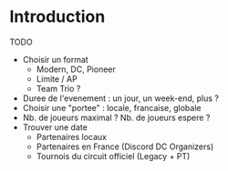 # Introduction

TODO

- Choisir un format
    - Modern, DC, Pioneer
    - Limite / AP
    - Team Trio ?
- Duree de l'evenement : un jour, un week-end, plus ?
- Choisir une "portee" : locale, francaise, globale
- Nb. de joueurs maximal ? Nb. de joueurs espere ?
- Trouver une date
    - Partenaires locaux
    - Partenaires en France (Discord DC Organizers)
    - Tournois du circuit officiel (Legacy + PT)

